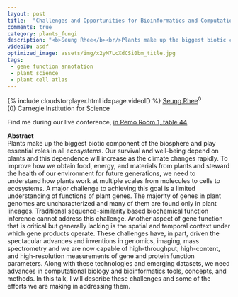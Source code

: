 ```yaml
---
layout: post
title:  "Challenges and Opportunities for Bioinformatics and Computational Biology in Plant Science"
comments: true
category: plants_fungi
description: "<b>Seung Rhee</b><br/>Plants make up the biggest biotic component of the..."
videoID: asdf
optimized_image: assets/img/x2yM7LcXdCSi0bm_title.jpg
tags:
 - gene function annotation
 - plant science
 - plant cell atlas
---
```

{% include cloudstorplayer.html id=page.videoID %}
[<u>Seung Rhee</u>](http://dpb.carnegiescience.edu/labs/rhee-lab)<sup>0</sup><br/>
\(0\) Carnegie Institution for Science

Find me during our live conference, [in Remo Room 1, table 44](https://remo.co)

<b>Abstract</b><br/>
Plants make up the biggest biotic component of the biosphere and play essential roles in all ecosystems. Our survival and well-being depend on plants and this dependence will increase as the climate changes rapidly. To improve how we obtain food, energy, and materials from plants and steward the health of our environment for future generations, we need to understand how plants work at multiple scales from molecules to cells to ecosystems. A major challenge to achieving this goal is a limited understanding of functions of plant genes. The majority of genes in plant genomes are uncharacterized and many of them are found only in plant lineages. Traditional sequence-similarity based biochemical function inference cannot address this challenge. Another aspect of gene function that is critical but generally lacking is the spatial and temporal context under which gene products operate. These challenges have, in part, driven the spectacular advances and inventions in genomics, imaging, mass spectrometry and we are now capable of high-throughput, high-content, and high-resolution measurements of gene and protein function parameters. Along with these technologies and emerging datasets, we need advances in computational biology and bioinformatics tools, concepts, and methods. In this talk, I will describe these challenges and some of the efforts we are making in addressing them.
